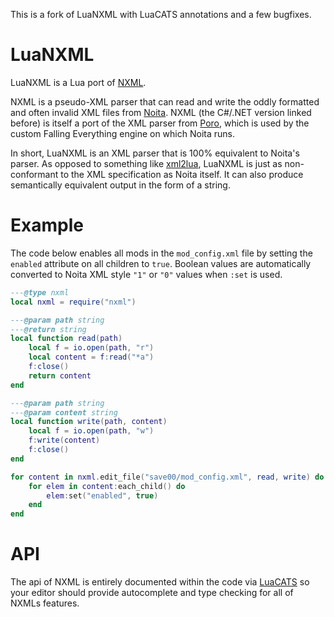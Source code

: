 This is a fork of LuaNXML with LuaCATS annotations and a few bugfixes. 

LuaNXML
===

LuaNXML is a Lua port of [NXML](https://github.com/XWitchProject/NXML).

NXML is a pseudo-XML parser that can read and write the oddly formatted and often invalid XML files from [Noita](https://noitagame.com). NXML (the C#/.NET version linked before) is itself a port of the XML parser from [Poro](https://github.com/gummikana/poro), which is used by the custom Falling Everything engine on which Noita runs.

In short, LuaNXML is an XML parser that is 100% equivalent to Noita's parser. As opposed to something like [xml2lua](https://github.com/manoelcampos/xml2lua), LuaNXML is just as non-conformant to the XML specification as Noita itself. It can also produce semantically equivalent output in the form of a string.

# Example

The code below enables all mods in the `mod_config.xml` file by setting the `enabled` attribute on all children to `true`. Boolean values are automatically converted to Noita XML style `"1"` or `"0"` values when `:set` is used.

```lua
---@type nxml
local nxml = require("nxml")

---@param path string
---@return string
local function read(path)
	local f = io.open(path, "r")
	local content = f:read("*a")
	f:close()
	return content
end

---@param path string
---@param content string
local function write(path, content)
	local f = io.open(path, "w")
	f:write(content)
	f:close()
end

for content in nxml.edit_file("save00/mod_config.xml", read, write) do
	for elem in content:each_child() do
		elem:set("enabled", true)
	end
end
```

# API

The api of NXML is entirely documented within the code via [LuaCATS](https://luals.github.io/wiki/annotations/) so your editor should provide autocomplete and type checking for all of NXMLs features.
